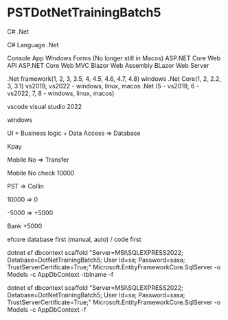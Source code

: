 # PSTDotNetTrainingBatch5

C# .Net

C# Language .Net

Console App
Windows Forms (No longer still in Macos)
ASP.NET Core Web API 
ASP.NET Core Web MVC 
Blazor Web Assembly 
BLazor Web Server

.Net framework(1, 2, 3, 3.5, 4, 4.5, 4.6, 4.7, 4.8) windows .Net Core(1, 2, 2.2, 3, 3.1) vs2019, vs2022 - windows, linux, macos .Net (5 - vs2019, 6 - vs2022, 7, 8 - windows, linux, macos)

vscode visual studio 2022

windows

UI + Business logic + Data Access => Database

Kpay

Mobile No => Transfer

Mobile No check 10000

PST => Collin

10000 => 0

-5000 => +5000

Bank +5000


efcore database first (manual, auto) / code first 

dotnet ef dbcontext scaffold "Server=MSI\SQLEXPRESS2022; Database=DotNetTrainingBatch5; User Id=sa; Password=sasa; TrustServerCertificate=True;" Microsoft.EntityFrameworkCore.SqlServer -o Models -c AppDbContext -tblname -f

dotnet ef dbcontext scaffold "Server=MSI\SQLEXPRESS2022; Database=DotNetTrainingBatch5; User Id=sa; Password=sasa; TrustServerCertificate=True;" Microsoft.EntityFrameworkCore.SqlServer -o Models -c AppDbContext -f
